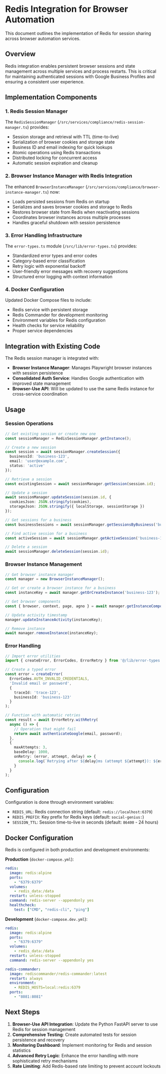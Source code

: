 # Redis Integration for Browser Automation

This document outlines the implementation of Redis for session sharing across browser automation services.

## Overview

Redis integration enables persistent browser sessions and state management across multiple services and process restarts. This is critical for maintaining authenticated sessions with Google Business Profiles and ensuring a consistent user experience.

## Implementation Components

### 1. Redis Session Manager

The `RedisSessionManager` (`/src/services/compliance/redis-session-manager.ts`) provides:

- Session storage and retrieval with TTL (time-to-live)
- Serialization of browser cookies and storage state
- Business ID and email indexing for quick lookups
- Atomic operations using Redis transactions
- Distributed locking for concurrent access
- Automatic session expiration and cleanup

### 2. Browser Instance Manager with Redis Integration

The enhanced `BrowserInstanceManager` (`/src/services/compliance/browser-instance-manager.ts`) now:

- Loads persisted sessions from Redis on startup
- Serializes and saves browser cookies and storage to Redis
- Restores browser state from Redis when reactivating sessions
- Coordinates browser instances across multiple processes
- Handles graceful shutdown with session persistence

### 3. Error Handling Infrastructure

The `error-types.ts` module (`/src/lib/error-types.ts`) provides:

- Standardized error types and error codes
- Category-based error classification
- Retry logic with exponential backoff
- User-friendly error messages with recovery suggestions
- Structured error logging with context information

### 4. Docker Configuration

Updated Docker Compose files to include:

- Redis service with persistent storage
- Redis Commander for development monitoring
- Environment variables for Redis configuration
- Health checks for service reliability
- Proper service dependencies

## Integration with Existing Code

The Redis session manager is integrated with:

- **Browser Instance Manager**: Manages Playwright browser instances with session persistence
- **Consolidated Auth Service**: Handles Google authentication with improved state management
- **Browser-Use API**: Will be updated to use the same Redis instance for cross-service coordination

## Usage

### Session Operations

```typescript
// Get existing session or create new one
const sessionManager = RedisSessionManager.getInstance();

// Create a new session
const session = await sessionManager.createSession({
  businessId: 'business-123',
  email: 'user@example.com',
  status: 'active'
});

// Retrieve a session
const existingSession = await sessionManager.getSession(session.id);

// Update a session
await sessionManager.updateSession(session.id, {
  cookiesJson: JSON.stringify(cookies),
  storageJson: JSON.stringify({ localStorage, sessionStorage })
});

// Get sessions for a business
const businessSessions = await sessionManager.getSessionsByBusiness('business-123');

// Find active session for a business
const activeSession = await sessionManager.getActiveSession('business-123');

// Delete a session
await sessionManager.deleteSession(session.id);
```

### Browser Instance Management

```typescript
// Get browser instance manager
const manager = new BrowserInstanceManager();

// Get or create a browser instance for a business
const instanceKey = await manager.getOrCreateInstance('business-123');

// Get browser components
const { browser, context, page, agno } = await manager.getInstanceComponents(instanceKey);

// Update activity timestamp
manager.updateInstanceActivity(instanceKey);

// Remove instance
await manager.removeInstance(instanceKey);
```

### Error Handling

```typescript
// Import error utilities
import { createError, ErrorCodes, ErrorRetry } from '@/lib/error-types';

// Create a typed error
const error = createError(
  ErrorCodes.AUTH_INVALID_CREDENTIALS,
  'Invalid email or password',
  {
    traceId: 'trace-123',
    businessId: 'business-123'
  }
);

// Function with automatic retries
const result = await ErrorRetry.withRetry(
  async () => {
    // Operation that might fail
    return await authenticateGoogle(email, password);
  },
  {
    maxAttempts: 3,
    baseDelay: 1000,
    onRetry: (error, attempt, delay) => {
      console.log(`Retrying after ${delay}ms (attempt ${attempt}): ${error.message}`);
    }
  }
);
```

## Configuration

Configuration is done through environment variables:

- `REDIS_URL`: Redis connection string (default: `redis://localhost:6379`)
- `REDIS_PREFIX`: Key prefix for Redis keys (default: `social-genius:`)
- `SESSION_TTL`: Session time-to-live in seconds (default: `86400` - 24 hours)

## Docker Configuration

Redis is configured in both production and development environments:

**Production** (`docker-compose.yml`):
```yaml
redis:
  image: redis:alpine
  ports:
    - "6379:6379"
  volumes:
    - redis_data:/data
  restart: unless-stopped
  command: redis-server --appendonly yes
  healthcheck:
    test: ["CMD", "redis-cli", "ping"]
```

**Development** (`docker-compose.dev.yml`):
```yaml
redis:
  image: redis:alpine
  ports:
    - "6379:6379"
  volumes:
    - redis_data:/data
  restart: unless-stopped
  command: redis-server --appendonly yes

redis-commander:
  image: rediscommander/redis-commander:latest
  restart: always
  environment:
    - REDIS_HOSTS=local:redis:6379
  ports:
    - "8081:8081"
```

## Next Steps

1. **Browser-Use API Integration**: Update the Python FastAPI server to use Redis for session management
2. **Comprehensive Testing**: Create automated tests for session persistence and recovery
3. **Monitoring Dashboard**: Implement monitoring for Redis and session statistics
4. **Advanced Retry Logic**: Enhance the error handling with more sophisticated retry mechanisms
5. **Rate Limiting**: Add Redis-based rate limiting to prevent account lockouts
